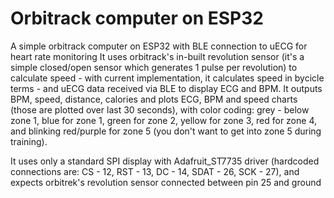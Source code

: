 # Orbitrack computer on ESP32
A simple orbitrack computer on ESP32 with BLE connection to uECG for heart rate monitoring
It uses orbitrack's in-built revolution sensor (it's a simple closed/open sensor which generates 1 pulse per revolution) to calculate speed - with current implementation, it calculates speed in bycicle terms - and uECG data received via BLE to display ECG and BPM.
It outputs BPM, speed, distance, calories and plots ECG, BPM and speed charts (those are plotted over last 30 seconds), with color coding: grey - below zone 1, blue for zone 1, green for zone 2, yellow for zone 3, red for zone 4, and blinking red/purple for zone 5 (you don't want to get into zone 5 during training).

It uses only a standard SPI display with Adafruit_ST7735 driver (hardcoded connections are: CS - 12, RST - 13, DC - 14, SDAT - 26, SCK - 27), and expects orbitrek's revolution sensor connected between pin 25 and ground
